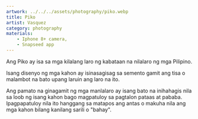 ```yaml
---
artwork: ../../../assets/photography/piko.webp
title: Piko
artist: Vasquez
category: photography
materials:
    - Iphone 8+ camera,
    - Snapseed app
---
```


Ang Piko ay isa sa mga kilalang laro ng kabataan na nilalaro ng mga Pilipino.

Isang disenyo ng mga kahon ay isinasagisag sa semento gamit ang tisa o malambot na bato upang laruin ang laro na ito.

Ang pamato na ginagamit ng mga manlalaro ay isang bato na inihahagis nila sa loob ng isang kahon bago magpatuloy sa pagtalon pataas at pababa. Ipagpapatuloy nila ito hanggang sa matapos ang antas o makuha nila ang mga kahon bilang kanilang sarili o "bahay".
